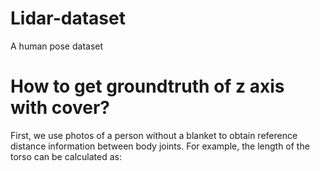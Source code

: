 # Lidar-dataset
A human pose dataset

# How to get groundtruth of z axis with cover?
First, we use photos of a person without a blanket to obtain reference distance information between body joints.
For example, the length of the torso can be calculated as:

